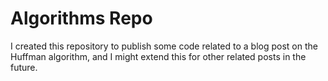 # Algorithms Repo

I created this repository to publish some code related to a blog post on the Huffman algorithm, and I might extend this for other related posts in the future.
